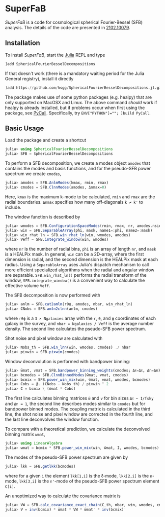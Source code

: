 # SuperFaB

*SuperFaB* is a code for cosmological spherical Fourier-Bessel (SFB) analysis.
The details of the code are presented in [2102.10079](https://arxiv.org/abs/2102.10079).


## Installation

To install *SuperFaB*, start the [Julia](https://julialang.org/) REPL and type
```julia
]add SphericalFourierBesselDecompositions
```
If that doesn't work (there is a mandatory waiting period for the Julia General registry), install it directly
```julia
]add https://github.com/hsgg/SphericalFourierBesselDecompositions.jl.git
```

The package makes use of some python packages (e.g. healpy) that are only
supported on MacOSX and Linux. The above command *should* work if healpy is
already installed, but if problems occur when first using the package, see
[PyCall](https://github.com/JuliaPy/PyCall.jl). Specifically, try
`ENV["PYTHON"]=""; ]build PyCall`.


## Basic Usage

Load the package and create a shortcut
```julia
julia> using SphericalFourierBesselDecompositions
julia> SFB = SphericalFourierBesselDecompositions
```

To perform a SFB decomposition, we create a modes object `amodes` that contains
the modes and basis functions, and for the pseudo-SFB power spectrum we create
`cmodes`,
```julia
julia> amodes = SFB.AnlmModes(kmax, rmin, rmax)
julia> cmodes = SFB.ClnnModes(amodes, Δnmax=0)
```
Here, `kmax` is the maximum k-mode to be calculated, `rmin` and `rmax` are the
radial boundaries. `Δnmax` specifies how many off-diagonals `k ≠ k'` to
include.

The window function is described by
```julia
julia> wmodes = SFB.ConfigurationSpaceModes(rmin, rmax, nr, amodes.nside)
julia> win = SFB.SeparableArray(phi, mask, name1=:phi, name2=:mask)
julia> win_rhat_ln = SFB.win_rhat_ln(win, wmodes, amodes)
julia> Veff = SFB.integrate_window(win, wmodes)
```
where `nr` is the number of radial bins, `phi` is an array of length `nr`, and
`mask` is a HEALPix mask. In general, `win` can be a 2D-array, where the first
dimension is radial, and the second dimension is the HEALPix mask at each
radius. Using a `SeparableArray` uses Julia's dispatch mechanism to call more
efficient specialized algorithms when the radial and angular window are
separable. `SFB.win_rhat_ln()` performs the radial transform of the window,
`SFB.integrate_window()` is a convenient way to calculate the effective volume
`Veff`.

The SFB decomposition is now performed with
```julia
julia> anlm = SFB.cat2amln(rθϕ, amodes, nbar, win_rhat_ln)
julia> CNobs = SFB.amln2clnn(anlm, cmodes)
```
where `rθϕ` is a `3 × Ngalaxies` array with the `r`, `θ`, and `ϕ` coordinates
of each galaxy in the survey, and `nbar = Ngalaxies / Veff` is the average
number density. The second line calculates the pseudo-SFB power spectrum.

Shot noise and pixel window are calculated with
```julia
julia> Nobs_th = SFB.win_lnn(win, wmodes, cmodes) ./ nbar
julia> pixwin = SFB.pixwin(cmodes)
```

Window deconvolution is performed with bandpower binning:
```julia
julia> w̃mat, vmat = SFB.bandpower_binning_weights(cmodes; Δℓ=Δℓ, Δn=Δn)
julia> bcmodes = SFB.ClnnBinnedModes(w̃mat, vmat, cmodes)
julia> bcmix = SFB.power_win_mix(win, w̃mat, vmat, wmodes, bcmodes)
julia> Cobs = @. (CNobs - Nobs_th) / pixwin ^ 2
julia> C = bcmix \ (w̃mat * Cobs)
```
The first line calculates binning matrices `w̃` and `v` for bin sizes `Δℓ ~
1/fsky` and `Δn = 1`, the second line describes modes similar to `cmodes` but
for bandpower binned modes. The coupling matrix is calculated in the third
line, the shot noise and pixel window are corrected in the fourth line, and the
last line deconvolves the window function.

To compare with a theoretical prediction, we calculate the deconvolved binning
matrix `wmat`,
```julia
julia> using LinearAlgebra
julia> wmat = bcmix * SFB.power_win_mix(win, w̃mat, I, wmodes, bcmodes)
```

The modes of the pseudo-SFB power spectrum are given by
```julia
julia> lkk = SFB.getlkk(bcmodes)
```
where for a given `i` the element `lkk[1,i]` is the ℓ-mode, `lkk[2,i]` is the
`n`-mode, `lkk[3,i]` is the `n'`-mode of the pseudo-SFB power spectrum element
`C[i]`.

An unoptimized way to calculate the covariance matrix is
```julia
julia> VW = SFB.calc_covariance_exact_chain(C_th, nbar, win, wmodes, cmodes)
julia> V = inv(bcmix) * w̃mat * VW * w̃mat' * inv(bcmix)'
```
